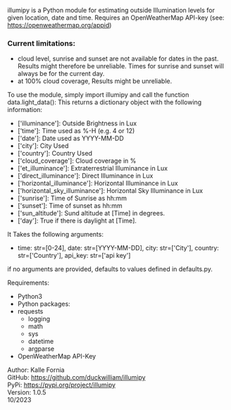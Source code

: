 illumipy is a Python module for estimating outside Illumination
levels for given location, date and time.
Requires an OpenWeatherMap API-key (see: https://openweathermap.org/appid)

### Current limitations:
- cloud level, sunrise and sunset are not available for dates in the past. Results might therefore be unreliable. Times for sunrise and sunset will always be for the current day.
- at 100% cloud coverage, Results might be unreliable.

To use the module, simply import illumipy and call the function
data.light_data(): This returns a dictionary object with
the following information:
+ ['illuminance']: Outside Brightness in Lux
+ ['time']: Time used as %-H (e.g. 4 or 12)
+ ['date']: Date used as YYYY-MM-DD
+ ['city']: City Used
+ ['country']: Country Used
+ ['cloud_coverage']: Cloud coverage in %
+ ['et_illuminance']: Extraterrestrial Illuminance in Lux
+ ['direct_illuminance']: Direct Illuminance in Lux
+ ['horizontal_illuminance']: Horizontal Illuminance in Lux
+ ['horizontal_sky_illuminance']: Horizontal Sky Illuminance in Lux
+ ['sunrise']: Time of Sunrise as hh:mm
+ ['sunset']: Time of sunset as hh:mm
+ ['sun_altitude']: Sund altitude at [Time] in degrees.
+ ['day']: True if there is daylight at [Time].  

It Takes the following arguments:
+ time: str=[0-24], date: str=[YYYY-MM-DD], city: str=['City'], country: str=['Country'], api_key: str=['api key']  

if no arguments are provided, defaults to values defined in defaults.py.

Requirements:
 - Python3
 - Python packages:
 - requests
   - logging
   - math
   - sys
   - datetime
   - argparse
 - OpenWeatherMap API-Key

Author: Kalle Fornia  
GitHub: https://github.com/duckwilliam/illumipy  
PyPi: https://pypi.org/project/illumipy  
Version: 1.0.5  
10/2023